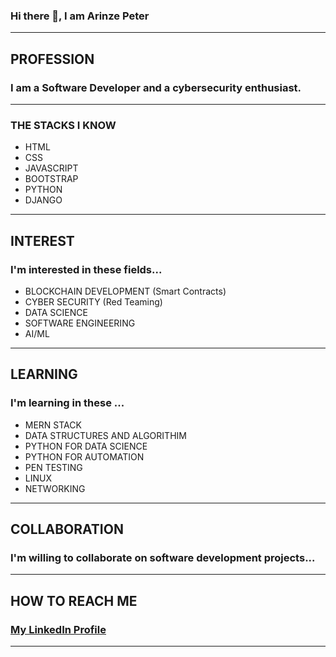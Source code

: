 <!---
- 👋 Hi, I’m @breezeconcept
- 👀 I’m interested in ...
- 🌱 I’m currently learning ...
- 💞️ I’m looking to collaborate on ...
- 📫 How to reach me ...
--->

<!---
breezeconcept/breezeconcept is a ✨ special ✨ repository because its `README.md` (this file) appears on your GitHub profile.
You can click the Preview link to take a look at your changes.
--->






### Hi there 👋, I am Arinze Peter
__________________________________________

## **PROFESSION**
### I am a Software Developer and a cybersecurity enthusiast.
___________________________________________

### **THE STACKS I KNOW**
- HTML
- CSS
- JAVASCRIPT
- BOOTSTRAP
- PYTHON
- DJANGO
_____________________________________________


## **INTEREST**
### I'm interested in these fields...
- BLOCKCHAIN DEVELOPMENT (Smart Contracts)
- CYBER SECURITY (Red Teaming)
- DATA SCIENCE
- SOFTWARE ENGINEERING
- AI/ML

___________________________________________

## **LEARNING**
### I'm learning in these ...
- MERN STACK
- DATA STRUCTURES AND ALGORITHIM
- PYTHON FOR DATA SCIENCE
- PYTHON FOR AUTOMATION
- PEN TESTING
- LINUX
- NETWORKING

___________________________________________

## **COLLABORATION**
### I'm willing to collaborate on software development projects...
___________________________________________

## **HOW TO REACH ME**
### [My LinkedIn Profile](https://www.linkedin.com/in/arinze-peter-578a6b1b5/)
___________________________________________








